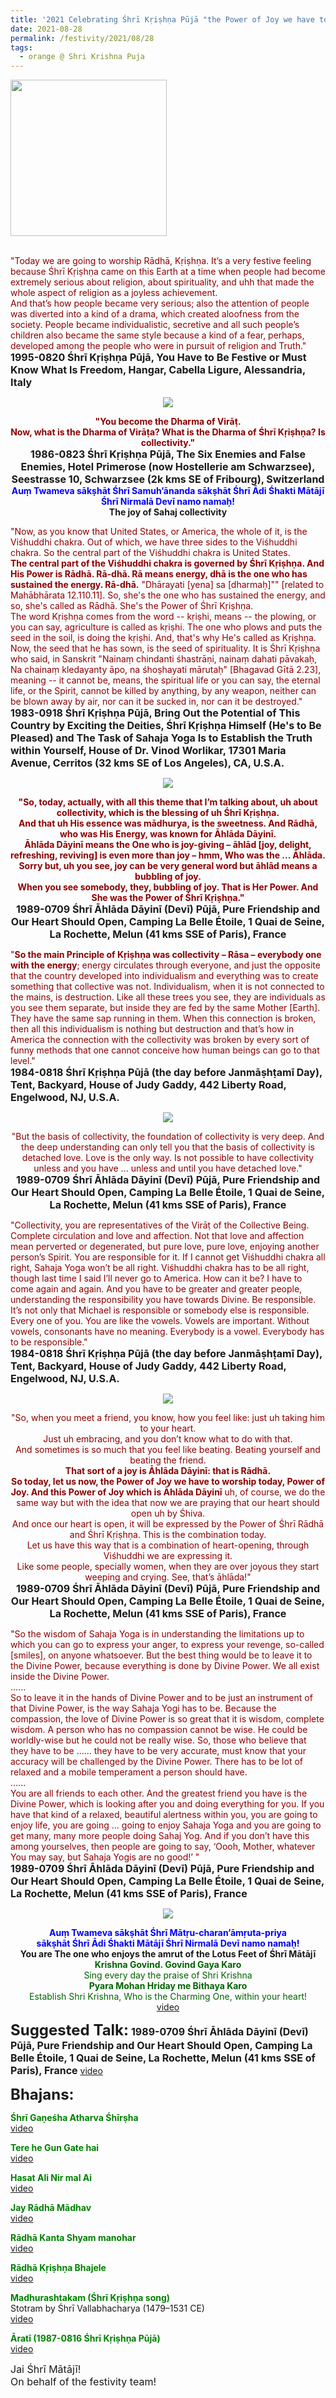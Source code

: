 ```yaml
---
title: '2021 Celebrating Śhrī Kṛiṣhṇa Pūjā "the Power of Joy we have to worship today, ...... And this Power of Joy which is Āhlāda Dāyinī" '
date: 2021-08-28
permalink: /festivity/2021/08/28
tags:
  - orange @ Shri Krishna Puja
---
```


<div style="text-align: left"><img src="/images/image1.png" width="250" /></div><br>

<p>
<font color="DarkRed">"Today we are going to worship Rādhā, Kṛiṣhṇa. It’s a very festive feeling because Śhrī Kṛiṣhṇa came on this Earth at a time when people had become extremely serious about religion, about spirituality, and uhh that made the whole aspect of religion as a joyless achievement.<br>
And that’s how people became very serious; also the attention of people was diverted into a kind of a drama, which created aloofness from the society. People became individualistic, secretive and all such people’s children also became the same style because a kind of a fear, perhaps, developed among the people who were in pursuit of religion and Truth."</font><br>
<font size="+0"><b>1995-0820 Śhrī Kṛiṣhṇa Pūjā, You Have to Be Festive or Must Know What Is Freedom, Hangar, Cabella Ligure, Alessandria, Italy</b></font>
</p>

<div style="text-align: center"><img src="/images/image755.png" /></div>

<p style="text-align:center;">
<font color="DarkRed"><b>"You become the Dharma of Virāṭ.<br>
Now, what is the Dharma of Virāṭa? What is the Dharma of Śhrī Kṛiṣhṇa? Is collectivity."</b></font><br>
<font size="+0"><b>1986-0823 Śhrī Kṛiṣhṇa Pūjā, The Six Enemies and False Enemies, Hotel Primerose (now Hostellerie am Schwarzsee), Seestrasse 10, Schwarzsee (2k kms SE of Fribourg), Switzerland</b></font><br>
<font color="blue"><b>Auṃ Twameva sākṣhāt Śhrī Samuh’ānanda sākṣhāt Śhrī Ādi Śhakti Mātājī Śhrī Nirmalā Devī namo namaḥ!</b></font><br>
<b>The joy of Sahaj collectivity</b>
</p>

<p>
<font color="DarkRed">"Now, as you know that United States, or America, the whole of it, is the Viśhuddhi chakra. Out of which, we have three sides to the Viśhuddhi chakra. So the central part of the Viśhuddhi chakra is United States.<br>
<b>The central part of the Viśhuddhi chakra is governed by Śhrī Kṛiṣhṇa. And His Power is Rādhā. Rā-dhā. Rā means energy, dhā is the one who has sustained the energy. Rā-dhā.</b> "Dhārayati [yena] sa [dharmaḥ]"" [related to Mahābhārata 12.110.11]. So, she's the one who has sustained the energy, and so, she's called as Rādhā. She's the Power of Śhrī Kṛiṣhṇa.<br>
The word Kṛiṣhṇa comes from the word -- kṛiṣhi, means -- the plowing, or you can say, agriculture is called as kṛiṣhi. The one who plows and puts the seed in the soil, is doing the kṛiṣhi. And, that's why He's called as Kṛiṣhṇa.<br>
Now, the seed that he has sown, is the seed of spirituality. It is Śhrī Kṛiṣhṇa who said, in Sanskrit "Nainaṃ chindanti śhastrāṇi, nainaṃ dahati pāvakaḥ, Na chainaṃ kledayanty āpo, na śhoṣhayati mārutaḥ" [Bhagavad Gītā 2.23], meaning -- it cannot be, means, the spiritual life or you can say, the eternal life, or the Spirit, cannot be killed by anything, by any weapon, neither can be blown away by air, nor can it be sucked in, nor can it be destroyed."</font><br>
<font size="+0"><b>1983-0918 Śhrī Kṛiṣhṇa Pūjā, Bring Out the Potential of This Country by Exciting the Deities, Śhrī Kṛiṣhṇa Himself (He's to Be Pleased) and The Task of Sahaja Yoga Is to Establish the Truth within Yourself, House of Dr. Vinod Worlikar, 17301 Maria Avenue, Cerritos (32 kms SE of Los Angeles), CA, U.S.A.</b></font>
</p>

<div style="text-align: center"><img src="/images/image756.png" /></div>

<p style="text-align:center;">
<font color="DarkRed"><b>"So, today, actually, with all this theme that I’m talking about, uh about collectivity, which is the blessing of uh Śhrī Kṛiṣhṇa.<br>
And that uh His essence was mādhurya, is the sweetness. And Rādhā, who was His Energy, was known for Āhlāda Dāyinī.<br>
Āhlāda Dāyinī means the One who is joy-giving – āhlād [joy, delight, refreshing, reviving] is even more than joy – hmm, Who was the ... Āhlāda.<br> 
Sorry but, uh you see, joy can be very general word but āhlād means a bubbling of joy.<br>
When you see somebody, they, bubbling of joy. That is Her Power. And She was the Power of Śhrī Kṛiṣhṇa."</b></font><br>
<font size="+0"><b>1989-0709 Śhrī Āhlāda Dāyinī (Devī) Pūjā, Pure Friendship and Our Heart Should Open, Camping La Belle Étoile, 1 Quai de Seine, La Rochette, Melun (41 kms SSE of Paris), France</b></font>
</p>

<p>
<font color="DarkRed">"<b>So the main Principle of Kṛiṣhṇa was collectivity – Rāsa – everybody one with the energy</b>; energy circulates through everyone, and just the opposite that the country developed into individualism and everything was to create something that collective was not. Individualism, when it is not connected to the mains, is destruction. Like all these trees you see, they are individuals as you see them separate, but inside they are fed by the same Mother [Earth]. They have the same sap running in them. When this connection is broken, then all this individualism is nothing but destruction and that’s how in America the connection with the collectivity was broken by every sort of funny methods that one cannot conceive how human beings can go to that level."</font><br>
<font size="+0"><b>1984-0818 Śhrī Kṛiṣhṇa Pūjā (the day before Janmāṣhṭamī Day), Tent, Backyard, House of Judy Gaddy, 442 Liberty Road, Engelwood, NJ, U.S.A.</b></font>
</p>

<div style="text-align: center"><img src="/images/image757.png" /></div>

<p style="text-align:center;">
<font color="DarkRed">"But the basis of collectivity, the foundation of collectivity is very deep. 
And the deep understanding can only tell you that the basis of collectivity is detached love. 
Love is the only way. Is not possible to have collectivity unless and you have ... unless and until you have detached love."</font><br>
<font size="+0"><b>1989-0709 Śhrī Āhlāda Dāyinī (Devī) Pūjā, Pure Friendship and Our Heart Should Open, Camping La Belle Étoile, 1 Quai de Seine, La Rochette, Melun (41 kms SSE of Paris), France</b></font>
</p>

<p>
<font color="DarkRed">"Collectivity, you are representatives of the Virāṭ of the Collective Being. Complete circulation and love and affection. Not that love and affection mean perverted or degenerated, but pure love, pure love, enjoying another person’s Spirit. You are responsible for it. If I cannot get Viśhuddhi chakra all right, Sahaja Yoga won’t be all right. Viśhuddhi chakra has to be all right, though last time I said I’ll never go to America. How can it be? I have to come again and again. And you have to be greater and greater people, understanding the responsibility you have towards Divine. Be responsible. It’s not only that Michael is responsible or somebody else is responsible. Every one of you. You are like the vowels. Vowels are important. Without vowels, consonants have no meaning. Everybody is a vowel. Everybody has to be responsible."</font><br>
<font size="+0"><b>1984-0818 Śhrī Kṛiṣhṇa Pūjā (the day before Janmāṣhṭamī Day), Tent, Backyard, House of Judy Gaddy, 442 Liberty Road, Engelwood, NJ, U.S.A.</b></font>
</p>

<div style="text-align: center"><img src="/images/image758.png" /></div>

<p style="text-align:center;">
<font color="DarkRed">"So, when you meet a friend, you know, how you feel like: just uh taking him to your heart.<br>
Just uh embracing, and you don’t know what to do with that.<br>
And sometimes is so much that you feel like beating. Beating yourself and beating the friend.<br> 
<b>That sort of a joy is Āhlāda Dāyinī: that is Rādhā.<br>
So today, let us now, the Power of Joy we have to worship today, Power of Joy. And this Power of Joy which is Āhlāda Dāyinī</b> uh, of course, we do the same way but with the idea that now we are praying that our heart should open uh by Śhiva.<br>
And once our heart is open, it will be expressed by the Power of Śhrī Rādhā and Śhrī Kṛiṣhṇa. This is the combination today.<br>
Let us have this way that is a combination of heart-opening, through Viśhuddhi we are expressing it.<br>
Like some people, specially women, when they are over joyous they start weeping and crying. See, that’s āhlāda!"</font><br>
<font size="+0"><b>1989-0709 Śhrī Āhlāda Dāyinī (Devī) Pūjā, Pure Friendship and Our Heart Should Open, Camping La Belle Étoile, 1 Quai de Seine, La Rochette, Melun (41 kms SSE of Paris), France</b></font>
</p>

<p>
<font color="DarkRed">"So the wisdom of Sahaja Yoga is in understanding the limitations up to which you can go to express your anger, to express your revenge, so-called [smiles], on anyone whatsoever. But the best thing would be to leave it to the Divine Power, because everything is done by Divine Power. We all exist inside the Divine Power.<br>
......<br>
So to leave it in the hands of Divine Power and to be just an instrument of that Divine Power, is the way Sahaja Yogi has to be. Because the compassion, the love of Divine Power is so great that it is wisdom, complete wisdom. A person who has no compassion cannot be wise. He could be worldly-wise but he could not be really wise. So, those who believe that they have to be ...... they have to be very accurate, must know that your accuracy will be challenged by the Divine Power. There has to be lot of relaxed and a mobile temperament a person should have.<br>
......<br>
You are all friends to each other. And the greatest friend you have is the Divine Power, which is looking after you and doing everything for you. If you have that kind of a relaxed, beautiful alertness within you, you are going to enjoy life, you are going ... going to enjoy Sahaja Yoga and you are going to get many, many more people doing Sahaj Yog. And if you don’t have this among yourselves, then people are going to say, ‘Oooh, Mother, whatever You may say, but Sahaja Yogis are no good!’ "</font><br>
<font size="+0"><b>1989-0709 Śhrī Āhlāda Dāyinī (Devī) Pūjā, Pure Friendship and Our Heart Should Open, Camping La Belle Étoile, 1 Quai de Seine, La Rochette, Melun (41 kms SSE of Paris), France</b></font>
</p>

<div style="text-align: center"><img src="/images/image759.png" /></div>

<p style=" text-align:center;">
<font color="blue"><b>Auṃ Twameva sākṣhāt Śhrī Mātṛu-charan’āmṛuta-priya<br>
sākṣhāt Śhrī Ādi Śhakti Mātājī Śhrī Nirmalā Devī namo namaḥ!</b></font><br>
<b>You are The one who enjoys the amrut of the Lotus Feet of Śhrī Mātājī</b><br>
<font color="DarkGreen"><b>Krishna Govind. Govind Gaya Karo</b><br>
Sing every day the praise of Shri Krishna<br>
<b>Pyara Mohan Hriday me Bithaya Karo</b><br>
Establish Shri Krishna, Who is the Charming One, within your heart!</font><br>
<a href="https://seven-teams.github.io/Videos_Links.html">video</a>
</p>

<font size="+2"><b>Suggested Talk:</b></font> 
<font size="+0"><b>1989-0709 Śhrī Āhlāda Dāyinī (Devī) Pūjā, Pure Friendship and Our Heart Should Open, Camping La Belle Étoile, 1 Quai de Seine, La Rochette, Melun (41 kms SSE of Paris), France</b></font>
<a href="https://seven-teams.github.io/Videos_Links.html">video</a><br>

<font size="+2"><b>Bhajans:</b></font>

<p>
<font color="green"><b>Śhrī Gaṇeśha Atharva Śhīrṣha</b></font><br>
<a href="https://seven-teams.github.io/Videos_Links.html">video</a>
</p>

<p>
<font color="green"><b>Tere he Gun Gate hai</b></font><br>
<a href="https://seven-teams.github.io/Videos_Links.html">video</a>
</p>
 
<p>
<font color="green"><b>Hasat Ali Nir mal Ai</b></font><br>
<a href="https://seven-teams.github.io/Videos_Links.html">video</a>
</p>

<p>
<font color="green"><b>Jay Rādhā Mādhav</b></font><br>
<a href="https://youtu.be/HbA1jA7yMCA">video</a>
</p>

<p>
<font color="green"><b>Rādhā Kanta Shyam manohar</b></font><br>
<a href="https://youtu.be/azF78I0pA1o">video</a>
</p>
 
<p>
<font color="green"><b>Rādhā Kṛiṣhṇa Bhajele</b></font><br>
<a href="https://seven-teams.github.io/Videos_Links.html">video</a>
</p>

<p>
<font color="green"><b>Madhurashtakam (Śhrī Kṛiṣhṇa song)</b></font><br>
Stotram by Śhrī Vallabhacharya (1479–1531 CE)<br>
<a href="https://youtu.be/e986Ho3yag8?list=PLA223369282044EC4">video</a> 
</p>

<p>
<font color="green"><b>Āratī (1987-0816 Śhrī Kṛiṣhṇa Pūjā)</b></font><br>
<a href="https://seven-teams.github.io/Videos_Links.html">video</a>
</p>

<p>
<font size="+0">Jai Śhrī Mātājī!<br>
On behalf of the festivity team!</font>
</p>